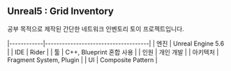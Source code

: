 ## Unreal5 : Grid Inventory
공부 목적으로 제작된 간단한 네트워크 인벤토리 토이 프로젝트입니다.

|------------|-------------------------------------|
| 엔진       | Unreal Engine 5.6                   |
| IDE        | Rider                               |
| 툴        | C++, Blueprint 혼합 사용             |
| 인원       | 개인 개발                           |
| 아키텍처   | Fragment System, Plugin             |
| UI         | Composite Pattern                   |
